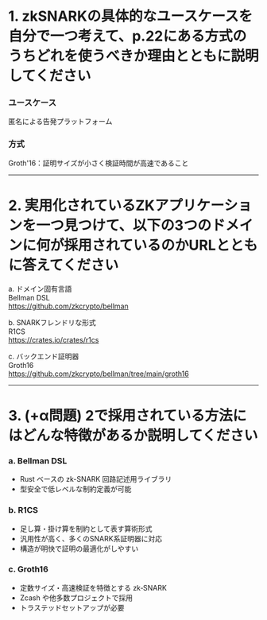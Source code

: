 # 1. zkSNARKの具体的なユースケースを自分で一つ考えて、p.22にある方式のうちどれを使うべきか理由とともに説明してください

### ユースケース
匿名による告発プラットフォーム

### 方式
Groth'16：証明サイズが小さく検証時間が高速であること

---

# 2. 実用化されているZKアプリケーションを一つ見つけて、以下の3つのドメインに何が採用されているのかURLとともに答えてください

a. ドメイン固有言語  
Bellman DSL  
https://github.com/zkcrypto/bellman  

b. SNARKフレンドリな形式  
R1CS  
https://crates.io/crates/r1cs    

c. バックエンド証明器  
Groth16  
https://github.com/zkcrypto/bellman/tree/main/groth16  

---

# 3. (+α問題) 2で採用されている方法にはどんな特徴があるか説明してください

### a. Bellman DSL
- Rust ベースの zk-SNARK 回路記述用ライブラリ  
- 型安全で低レベルな制約定義が可能  

### b. R1CS
- 足し算・掛け算を制約として表す算術形式  
- 汎用性が高く、多くのSNARK系証明器に対応  
- 構造が明快で証明の最適化がしやすい  

### c. Groth16
- 定数サイズ・高速検証を特徴とする zk‑SNARK  
- Zcash や他多数プロジェクトで採用  
- トラステッドセットアップが必要
